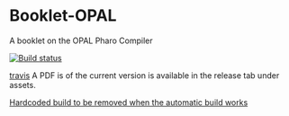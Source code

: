 # Booklet-OPAL
A booklet on the OPAL Pharo Compiler

[![Build status]( https://travis-ci.com/SquareBracketAssociates/Booklet-Opal.svg?branch=master)](https://travis-ci.com/SquareBracketAssociates/Opal)



[travis](https://travis-ci.com/github/SquareBracketAssociates/Booklet-OPAL)
A PDF is of the current version is available in the release tab under assets.

[Hardcoded build to be removed when the automatic build works](https://github.com/SquareBracketAssociates/Booklet-OPAL/blob/master/index.pdf)

